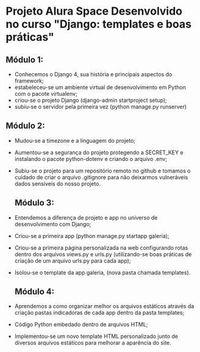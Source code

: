 # Projeto Alura Space Desenvolvido no curso "Django: templates e boas práticas"


## Módulo 1:
- Conhecemos o Django 4, sua história e principais aspectos do framework;
- estabeleceu-se um ambiente virtual de desenvolvimento em Python com o pacote virtualenv;
- criou-se o projeto Django (django-admin startproject setup);
- subiu-se o servidor pela primeira vez (python manage.py runserver)

## Módulo 2:

- Mudou-se a timezone e a linguagem do projeto;
- Aumentou-se a segurança do projeto protegendo a SECRET_KEY e instalando o pacote python-dotenv e criando o arquivo .env;
- Subiu-se o projeto para um repositório remoto no github e tomamos o cuidado de criar o arquivo .gitignore para não deixarmos vulneráveis dados sensíveis do nosso projeto.

  ## Módulo 3:

- Entendemos a diferença de projeto e app no universo de desenvolvimento com Django;
- Criou-se a primeira app (python manage.py startapp galeria);
- Criou-se a primeira página personalizada na web configurando rotas dentro dos arquivos views.py e urls.py (utilizando-se boas práticas de criação de um arquivo urls.py para cada app);
- Isolou-se o template da app galeria, (nova pasta chamada templates).

  ## Módulo 4:

- Aprendemos a como organizar melhor os arquivos estáticos através da criação pastas indicadoras de cada app dentro da pasta templates;
- Código Python embedado dentro de arquivos HTML;
- Implementou-se um novo template HTML personalizado junto de diversos arquivos estáticos para melhorar a aparência do site.
